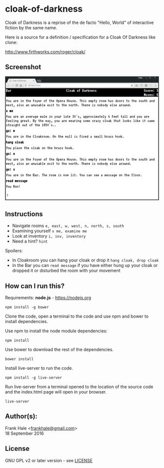 # cloak-of-darkness

Cloak of Darkness is a reprise of the de facto "Hello, World" of interactive
fiction by the same name.

Here is a source for a definition / specification for a Cloak Of Darkness like 
clone:

http://www.firthworks.com/roger/cloak/

## Screenshot

![Game user interface screenshot](screenshots/game.png)

## Instructions

- Navigate rooms `e, east, w, west, n, north, s, south`
- Examining yourself `x me, examine me`
- Look at inventory `i, inv, inventory`
- Need a hint? `hint`

Spoilers:

- In Cloakroom you can hang your cloak or drop it `hang cloak, drop cloak`
- In the Bar you can `read message` if you have either hung up your cloak or 
dropped it or disturbed the room with your movement

## How can I run this?

Requirements: <b>node.js</b> - https://nodejs.org

```
npm install -g bower
```

Clone the code, open a terminal to the code and use npm and bower to install 
dependencies.

Use npm to install the node module dependencies:

```
npm install
```

Use bower to download the rest of the dependencies.

```
bower install
```

Install live-server to run the code.

```
npm install -g live-server
```

Run live-server from a terminal opened to the location of the source code and
the index.html page will open in your browser.

```
live-server
```

## Author(s):

Frank Hale &lt;frankhale@gmail.com&gt;  
18 September 2016

## License

GNU GPL v2 or later version - see [LICENSE](LICENSE)
